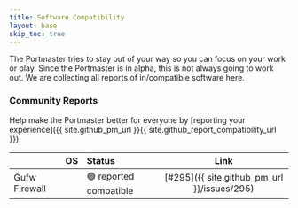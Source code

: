 ```yaml
---
title: Software Compatibility
layout: base
skip_toc: true
---
```


The Portmaster tries to stay out of your way so you can focus on your work or play. Since the Portmaster is in alpha, this is not always going to work out. We are collecting all reports of in/compatible software here.

### Community Reports

Help make the Portmaster better for everyone by [reporting your experience]({{ site.github_pm_url }}{{ site.github_report_compatibility_url }}).

<!--

## Status Guideline

- 🟢 confirmed compatible                  (confirmed by the Safing team)
- 🟢 reported compatible                   (reported by the community)
- 🟡 issue reported                        (reported by the community)
- 🟡 issue confirmed, workaround available (confirmed by the Safing team)
- 🚫 issue confirmed                       (confirmed by the Safing team)

-->

| | OS | Status | Link |
|:---|:---|:---|:---:|
| Gufw Firewall | <i class="fab fa-linux"></i>|  🟢 reported compatible  | [#295]({{ site.github_pm_url }}/issues/295) |
